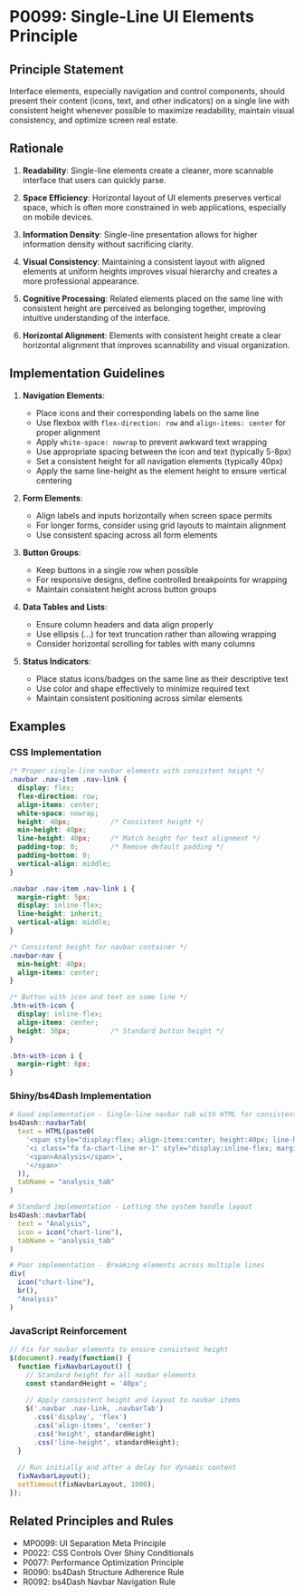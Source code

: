 # P0099: Single-Line UI Elements Principle

## Principle Statement

Interface elements, especially navigation and control components, should present their content (icons, text, and other indicators) on a single line with consistent height whenever possible to maximize readability, maintain visual consistency, and optimize screen real estate.

## Rationale

1. **Readability**: Single-line elements create a cleaner, more scannable interface that users can quickly parse.

2. **Space Efficiency**: Horizontal layout of UI elements preserves vertical space, which is often more constrained in web applications, especially on mobile devices.

3. **Information Density**: Single-line presentation allows for higher information density without sacrificing clarity.

4. **Visual Consistency**: Maintaining a consistent layout with aligned elements at uniform heights improves visual hierarchy and creates a more professional appearance.

5. **Cognitive Processing**: Related elements placed on the same line with consistent height are perceived as belonging together, improving intuitive understanding of the interface.

6. **Horizontal Alignment**: Elements with consistent height create a clear horizontal alignment that improves scannability and visual organization.

## Implementation Guidelines

1. **Navigation Elements**:
   - Place icons and their corresponding labels on the same line
   - Use flexbox with `flex-direction: row` and `align-items: center` for proper alignment
   - Apply `white-space: nowrap` to prevent awkward text wrapping
   - Use appropriate spacing between the icon and text (typically 5-8px)
   - Set a consistent height for all navigation elements (typically 40px)
   - Apply the same line-height as the element height to ensure vertical centering

2. **Form Elements**:
   - Align labels and inputs horizontally when screen space permits
   - For longer forms, consider using grid layouts to maintain alignment
   - Use consistent spacing across all form elements

3. **Button Groups**:
   - Keep buttons in a single row when possible
   - For responsive designs, define controlled breakpoints for wrapping
   - Maintain consistent height across button groups

4. **Data Tables and Lists**:
   - Ensure column headers and data align properly
   - Use ellipsis (...) for text truncation rather than allowing wrapping
   - Consider horizontal scrolling for tables with many columns

5. **Status Indicators**:
   - Place status icons/badges on the same line as their descriptive text
   - Use color and shape effectively to minimize required text
   - Maintain consistent positioning across similar elements

## Examples

### CSS Implementation

```css
/* Proper single-line navbar elements with consistent height */
.navbar .nav-item .nav-link {
  display: flex;
  flex-direction: row;
  align-items: center;
  white-space: nowrap;
  height: 40px;          /* Consistent height */
  min-height: 40px;
  line-height: 40px;     /* Match height for text alignment */
  padding-top: 0;        /* Remove default padding */
  padding-bottom: 0;
  vertical-align: middle;
}

.navbar .nav-item .nav-link i {
  margin-right: 5px;
  display: inline-flex;
  line-height: inherit;
  vertical-align: middle;
}

/* Consistent height for navbar container */
.navbar-nav {
  min-height: 40px;
  align-items: center;
}

/* Button with icon and text on same line */
.btn-with-icon {
  display: inline-flex;
  align-items: center;
  height: 38px;          /* Standard button height */
}

.btn-with-icon i {
  margin-right: 6px;
}
```

### Shiny/bs4Dash Implementation

```r
# Good implementation - Single-line navbar tab with HTML for consistent height
bs4Dash::navbarTab(
  text = HTML(paste0(
    '<span style="display:flex; align-items:center; height:40px; line-height:40px;">',
    '<i class="fa fa-chart-line mr-1" style="display:inline-flex; margin-right:5px;"></i>',
    '<span>Analysis</span>',
    '</span>'
  )),
  tabName = "analysis_tab"
)

# Standard implementation - Letting the system handle layout
bs4Dash::navbarTab(
  text = "Analysis", 
  icon = icon("chart-line"),
  tabName = "analysis_tab"
)

# Poor implementation - Breaking elements across multiple lines
div(
  icon("chart-line"),
  br(),
  "Analysis"
)
```

### JavaScript Reinforcement

```js
// Fix for navbar elements to ensure consistent height
$(document).ready(function() {
  function fixNavbarLayout() {
    // Standard height for all navbar elements
    const standardHeight = '40px';
    
    // Apply consistent height and layout to navbar items
    $('.navbar .nav-link, .navbarTab')
      .css('display', 'flex')
      .css('align-items', 'center')
      .css('height', standardHeight)
      .css('line-height', standardHeight);
  }
  
  // Run initially and after a delay for dynamic content
  fixNavbarLayout();
  setTimeout(fixNavbarLayout, 1000);
});
```

## Related Principles and Rules

- MP0099: UI Separation Meta Principle
- P0022: CSS Controls Over Shiny Conditionals
- P0077: Performance Optimization Principle
- R0090: bs4Dash Structure Adherence Rule
- R0092: bs4Dash Navbar Navigation Rule

